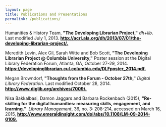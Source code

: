 ```yaml
---
layout: page
title: Publications and Presentations
permalink: /publications/
---
```

<p>
	Humanities & History Team,
	<strong>"The Developing Librarian Project,"</strong>
	<em>dh+lib</em>.
	Last modified July 1, 2013.
	<span style="text-decoration:underline">
		<strong>
			<a href="http://acrl.ala.org/dh/2013/07/01/the-developing-librarian-project/" style="color:#000">
				http://acrl.ala.org/dh/2013/07/01/the-developing-librarian-project/.
			</a>
		</strong>
	</span>
</p>

<p>
	Meredith Levin, Alex Gil, Sarah Witte and Bob Scott,
	<strong>"The Developing Librarian Project @ Columbia University,"</strong>
	Poster session at the Digital Library Federation Forum, Atlanta, GA, October 27-29, 2014.
	<span style="text-decoration:underline;">
		<strong>
			<a href="{{ "/wp-content/uploads/2015/03/DLFposter_2014.pdf" | relative_url }}" style="color:#000">
				https://developinglibrarian.cul.columbia.edu/DLFposter_2014.pdf.
			</a>
		</strong>
	</span>
</p>

<p>
	Megan Browndorf,
	<strong>"Thoughts from the Forum - October 27th,"</strong>
	<em>Digital Library Federation. </em>
	Last modified October 28, 2014.
	<span style="text-decoration: underline;">
		<strong>
			<a href="http://www.diglib.org/archives/7009/" style="color: #000000;">
				http://www.diglib.org/archives/7009/.
			</a>
		</strong>
	</span>
</p>

<p>
	Nisa Bakkalbasi, Damon Jaggars and Barbara Rockenbach (2015),
	<strong>"Re-skilling for the digital humanities: measuring skills, engagement, and learning."</strong> 
	<em>Library Management</em>, 36, no. 3: 208-214, accessed on March 16, 2015,
	<span style="text-decoration: underline;">
		<strong>
			<a href="http://www.emeraldinsight.com/doi/abs/10.1108/LM-09-2014-0109"  style="color: #000000;">
				http://www.emeraldinsight.com/doi/abs/10.1108/LM-09-2014-0109.
			</a>
		</strong>
	</span>
</p>
